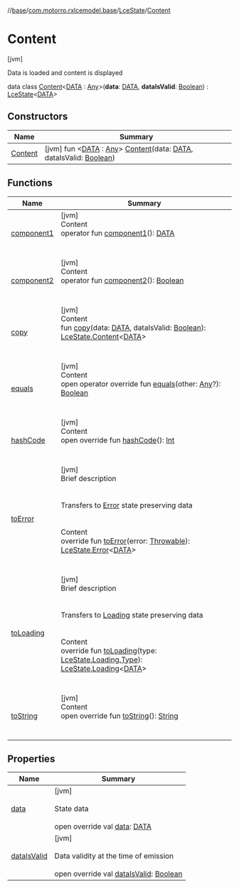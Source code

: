 //[base](../../../index.md)/[com.motorro.rxlcemodel.base](../../index.md)/[LceState](../index.md)/[Content](index.md)



# Content  
 [jvm] 

Data is loaded and content is displayed

data class [Content](index.md)<[DATA](index.md) : [Any](https://kotlinlang.org/api/latest/jvm/stdlib/kotlin/-any/index.html)>(**data**: [DATA](index.md), **dataIsValid**: [Boolean](https://kotlinlang.org/api/latest/jvm/stdlib/kotlin/-boolean/index.html)) : [LceState](../index.md)<[DATA](index.md)>    


## Constructors  
  
|  Name|  Summary| 
|---|---|
| [Content](-content.md)|  [jvm] fun <[DATA](index.md) : [Any](https://kotlinlang.org/api/latest/jvm/stdlib/kotlin/-any/index.html)> [Content](-content.md)(data: [DATA](index.md), dataIsValid: [Boolean](https://kotlinlang.org/api/latest/jvm/stdlib/kotlin/-boolean/index.html))   <br>


## Functions  
  
|  Name|  Summary| 
|---|---|
| [component1](component1.md)| [jvm]  <br>Content  <br>operator fun [component1](component1.md)(): [DATA](index.md)  <br><br><br>
| [component2](component2.md)| [jvm]  <br>Content  <br>operator fun [component2](component2.md)(): [Boolean](https://kotlinlang.org/api/latest/jvm/stdlib/kotlin/-boolean/index.html)  <br><br><br>
| [copy](copy.md)| [jvm]  <br>Content  <br>fun [copy](copy.md)(data: [DATA](index.md), dataIsValid: [Boolean](https://kotlinlang.org/api/latest/jvm/stdlib/kotlin/-boolean/index.html)): [LceState.Content](index.md)<[DATA](index.md)>  <br><br><br>
| [equals](https://kotlinlang.org/api/latest/jvm/stdlib/kotlin/-any/equals.html)| [jvm]  <br>Content  <br>open operator override fun [equals](https://kotlinlang.org/api/latest/jvm/stdlib/kotlin/-any/equals.html)(other: [Any](https://kotlinlang.org/api/latest/jvm/stdlib/kotlin/-any/index.html)?): [Boolean](https://kotlinlang.org/api/latest/jvm/stdlib/kotlin/-boolean/index.html)  <br><br><br>
| [hashCode](https://kotlinlang.org/api/latest/jvm/stdlib/kotlin/-any/hash-code.html)| [jvm]  <br>Content  <br>open override fun [hashCode](https://kotlinlang.org/api/latest/jvm/stdlib/kotlin/-any/hash-code.html)(): [Int](https://kotlinlang.org/api/latest/jvm/stdlib/kotlin/-int/index.html)  <br><br><br>
| [toError](../to-error.md)| [jvm]  <br>Brief description  <br><br><br>Transfers to [Error](../-error/index.md) state preserving data<br><br>  <br>Content  <br>override fun [toError](../to-error.md)(error: [Throwable](https://kotlinlang.org/api/latest/jvm/stdlib/kotlin/-throwable/index.html)): [LceState.Error](../-error/index.md)<[DATA](index.md)>  <br><br><br>
| [toLoading](../to-loading.md)| [jvm]  <br>Brief description  <br><br><br>Transfers to [Loading](../-loading/index.md) state preserving data<br><br>  <br>Content  <br>override fun [toLoading](../to-loading.md)(type: [LceState.Loading.Type](../-loading/-type/index.md)): [LceState.Loading](../-loading/index.md)<[DATA](index.md)>  <br><br><br>
| [toString](https://kotlinlang.org/api/latest/jvm/stdlib/kotlin/-any/to-string.html)| [jvm]  <br>Content  <br>open override fun [toString](https://kotlinlang.org/api/latest/jvm/stdlib/kotlin/-any/to-string.html)(): [String](https://kotlinlang.org/api/latest/jvm/stdlib/kotlin/-string/index.html)  <br><br><br>


## Properties  
  
|  Name|  Summary| 
|---|---|
| [data](index.md#com.motorro.rxlcemodel.base/LceState.Content/data/#/PointingToDeclaration/)|  [jvm] <br><br>State data<br><br>open override val [data](index.md#com.motorro.rxlcemodel.base/LceState.Content/data/#/PointingToDeclaration/): [DATA](index.md)   <br>
| [dataIsValid](index.md#com.motorro.rxlcemodel.base/LceState.Content/dataIsValid/#/PointingToDeclaration/)|  [jvm] <br><br>Data validity at the time of emission<br><br>open override val [dataIsValid](index.md#com.motorro.rxlcemodel.base/LceState.Content/dataIsValid/#/PointingToDeclaration/): [Boolean](https://kotlinlang.org/api/latest/jvm/stdlib/kotlin/-boolean/index.html)   <br>

